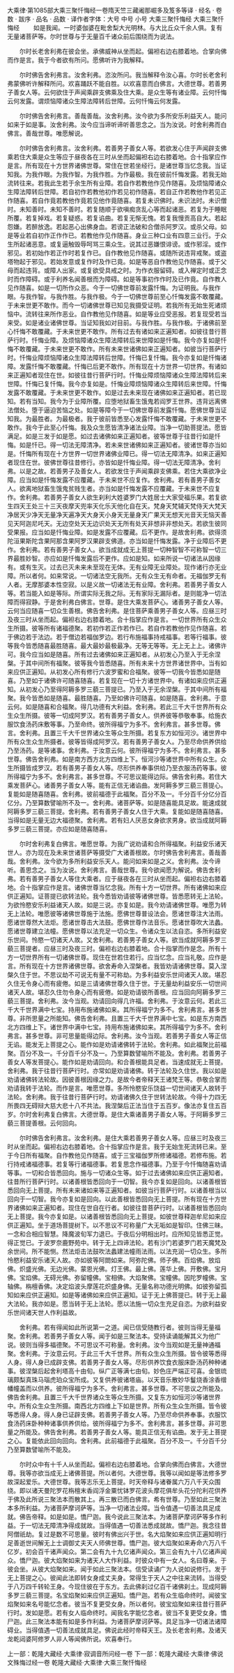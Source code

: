 大乘律·第1085部大乘三聚忏悔经一卷隋天竺三藏阇那崛多及笈多等译
· 经名 · 卷数 · 跋序
· 品名 · 品数 · 译作者字体：大号 中号 小号
大乘三聚忏悔经
大乘三聚忏悔经
　　如是我闻。一时婆伽婆在毗舍梨大光明林。与大比丘众千余人俱。复有无量诸菩萨等。尔时世尊与于无量百千诸众前后围绕而为说法。

　　尔时长老舍利弗在彼会坐。承佛威神从坐而起。偏袒右边右膝着地。合掌向佛而作是言。我于今者欲有所问。愿佛听许为我解释。

　　尔时佛告舍利弗言。汝舍利弗。恣汝所问。我当解释令汝心喜。尔时长老舍利弗蒙佛听许解释所问。欢喜踊跃不能自胜。以欢喜意而白佛言。大德世尊。若善男子善女人等。云何欲住于声闻乘辟支佛乘及住大乘。是众生等有诸业障。云何忏悔云何发露。谓烦恼障诸众生障法障转后世障。云何忏悔云何发露。

　　尔时佛告舍利弗言。善哉善哉。汝舍利弗。汝今欲为多所安乐利益天人。能问如来于如是事。汝舍利弗。汝今应当谛听谛听善思念之。当为汝说。时舍利弗而白佛言。善哉世尊。唯愿解说。

　　尔时佛告舍利弗言。汝舍利弗。若善男子善女人等。若欲发心住于声闻辟支佛乘若住大乘是众生等应于昼夜各在三时从坐而起偏袒右边右膝着地。合十指掌应作是言。所有现在十方世界诸佛世尊。常住在世若坐经行。是诸世尊当忆念我。当证知我。为我作眼。为我作智。为我作胜。为作最极。我在彼前忏悔发露。若我无始流转往来。若我此生若于余生所有业障。若自作若教他作见作随喜。及烦恼障诸众生障法障转后世障。若自初作若教他初作若见初作随喜。若自正作若教他作若见正作随喜。若自作竟若教他作竟若见他作竟随喜。若复未识佛时。未识法时。未识僧时。未知善时。未知不善时。若复随顺于欲嗔痴贪乱心等而起诸恶。若复为于睡眠所覆。若复掉戏。若复疑惑。若复谄曲。若复无惭无愧。若复我慢贡高自大。若起怨嫌。若醉放逸。若起恶心出佛身血。若谤正法破和合僧杀阿罗汉。或杀父母。如是等业若自初作正作作已。若教他作见作随喜。身业三种口业有四意三业行。于众生所起诸恶意。或复逼触毁辱呵骂三乘众生。说其过恶嫌恨诽谤。或作邪淫。或作邪见。若初始作若正作时若复作已。自作教他见作随喜。或随所说违背戒聚。或盗塔物起于邪见。若始发意或复作时及作已竟。如是等恶自作教他见作随喜。或于父母而起违背。或障人出家。或复欲受具戒之时。为作衣服留碍。或入禅定时或正念时而作障碍。或于利养名闻善根而为障碍。如是等事初作作时及已作竟。自作教人见作随喜。如是一切所作众恶。今于一切佛世尊前发露忏悔。为证明我。与我作眼。与我作智。与我作胜。与我作极。今于一切佛世尊前至心忏悔发露不敢覆藏。于未来世更不敢作。而今一切诸佛世尊已知见我摄受证明。若我所有无始生死诸烦恼中。流转往来所作恶业。自作教他见作随喜。如是等业应受恶报。若复现受若当来受。如是诸业诸佛世尊。当证知我如对目前。与我作胜。与我作极。于诸佛前至心忏悔不敢覆藏。于未来世更不敢作。所有过去有诸如来正遍知者。如彼往昔行菩萨行时。忏悔业障。及烦恼障诸众生障法障转后来世障如是忏悔。我今亦复如是忏悔不敢覆藏。于未来世更不敢作。所有未来世诸佛如来正遍知者。如彼当行菩萨行时。忏悔业障烦恼障诸众生障法障转后世障。忏悔已复忏悔。我今亦复如是忏悔诸障。发露忏悔不敢覆藏。忏悔已后更不敢作。所有现在十方世界一切世界。有诸如来正遍知者现住在世。如彼往昔行菩萨行时。忏悔业障烦恼障诸众生障法障转后来世障。忏悔已复忏悔。我今亦复如是。忏悔业障烦恼障诸众生障转后来世障。忏悔发露不敢覆藏。于未来世更不敢作。如是过去未来现在诸佛如来正遍知者。若已现知。若有当知。我今为于业障所覆。应堕地狱畜生饿鬼若阎罗王世界。违背远离佛法僧处。堕于逼迫苦恼之处。如是等障今于一切佛世尊前发露忏悔。愿佛世尊当证知我。为最胜者。为最极者。我于彼前皆悉至心发露忏悔不敢覆藏。于未来世更不敢作。我今于此至心忏悔。我及众生愿皆清净诸法业障。当净一切助菩提法。愿皆满足。如是三发于如是愿。如过去诸佛如来正遍知者。彼等世尊于往昔行如是忏悔。如是忏已。得一切法无障清净。若未来世诸佛如来正遍知者。彼诸世尊亦当如是。忏悔所有现在十方世界一切世界诸佛业障已。得一切法无障清净。如来正遍知者现住在世。彼佛世尊往昔修行。亦皆如是忏悔业障。得一切法无障清净。舍利弗。以是之故。若善男子及善女人。若欲发住于声闻乘辟支佛乘。若住大乘欲净业障。应当如是忏悔发露不应覆藏。于未来世不应复作。舍利弗。若有善男子善女人。欲离地狱畜生饿鬼贫贱生者。亦当如是忏悔发露不应覆藏。于未来世不应复作。舍利弗。若善男子善女人欲生刹利大姓婆罗门大姓居士大家受福乐果。若复欲生四天王处三十三天夜摩天兜率天化乐天他化自在天。梵身天梵辅天梵侍天大梵天净居天少净天无量净天遍净天大身天小身天无量身天广果天无想天光音天无恼天善见天阿迦尼吒天。无边空处天无边识处天无所有处天非想非非想处天。若欲生彼同受果报。应当如是忏悔业障。如是发露不应覆藏。后不更作。是故舍利弗。欲得须陀洹果斯陀含果阿那含果阿罗汉果辟支佛道。亦当如是忏悔发露。净于业障后不更作。舍利弗。若有善男子善女人。欲当成就成无上菩提一切种智智不可称智一切三界最胜妙智。亦应如是忏悔发露后不更作。应如是知。如来所说一切诸法从因缘有。或有生灭。过去已灭未来未至现在无体。无有业障无业障处。现作诸行亦无业障。所以者何。如来常说。一切诸法空无我所。无有众生无有命者。无福伽罗无有人者。无摩那婆本性空寂。以是义故一切诸法无有业障。舍利弗。若善男子善女人等。若当能入如是等际。所谓实际无我之际。无有家际无漏际者。是则能净一切法障而得寂静。于是舍利弗白佛言。世尊。是住大乘发菩萨心。诸善男子善女人等。云何当应随喜一切众生善根。佛告舍利弗。是住菩萨乘善男子善女人等。应昼三时及夜三时从坐而起。偏袒右边右膝着地。合十指掌应作是言。一切世界所有众生众生所摄。彼等所有诸福德聚。若初作若正作若作已。若自作若教他作见作随喜。若于佛边若于法边。若于僧边若福伽罗边。若行布施福事持戒福事。若等行福事。彼等我今皆悉随喜最胜随喜。最大最妙最极最净。无等无等等。无上无上上。诸佛许可。我今应当如是随喜。所有过去诸佛如来正遍知者。从初发心乃至入于无余涅槃。于其中间所有福聚。彼等我今皆悉随喜。所有未来十方世界诸世界中。当有如来应供正遍知。从初发心所有修行六波罗蜜和合福聚。彼等一切我今皆悉如是随喜。乃至如于诸佛许可随喜随喜。若复现在一切十方诸世界中。有诸如来应供正遍知。从初发心乃至得阿耨多罗三藐三菩提已。乃至入于无余涅槃。于其中间所有福聚。我今皆悉如是随喜。最胜随喜。乃至如佛许可随喜。如是随喜。舍利弗。于意云何。如是随喜和合福聚。得几功德有大利益。舍利弗。若此三千大千世界所有众生众生所摄。彼等一切成阿罗汉。若有善男子善女人。供养彼等恭敬奉事。给施衣服饮食汤药床敷等事。乃至命终。彼所得福宁为多不。舍利弗言。甚多世尊。佛言。舍利弗。且置三千大千世界诸众生等众生所摄。若复东方如恒河沙。诸世界中所有众生众生所摄者。彼等皆得成阿罗汉。若有善男子善女人。乃至尽命供养供给乃至汤药。是等诸事。舍利弗。于汝意云何。彼所得福宁为多不。舍利弗言。甚多世尊。佛告舍利弗。如是南方西方北方四维上下。恒河沙等诸世界中所有众生。众生所摄皆成罗汉。若有善男子善女人等。尽形供养奉事供给乃至衣服汤药等事。彼所得福宁为多不。舍利弗言。甚多世尊。不可思议能得边际。佛告舍利弗。若住大乘发菩萨心。诸善男子善女人等。能有正信无诸谄曲。发阿耨多罗三藐三菩提心。复能如是随喜随喜。舍利弗。彼前福德于此福聚。百分不及一。千分百千分亿分百亿分。乃至算数譬喻所不及一。舍利弗。诸菩萨等。如是随喜能具足故。能速成就阿耨多罗三藐三菩提。舍利弗。若有善男子善女人住于大乘。复能如是随喜随喜。当得如是无量无边大福德聚。舍利弗。若有妇人厌恶女身欲求男身。欲当成就阿耨多罗三藐三菩提。亦应如是随喜随喜。

　　尔时舍利弗复白佛言。唯愿世尊。为我广说劝请和合所得福聚。利益安乐诸天世人。亦为现在及未来世诸菩萨等摄受广大诸善根故。尔时佛告舍利弗言。善哉善哉。舍利弗。汝今欲为多所利益安乐天人。能问如来如是之义。舍利弗。汝今谛听。善思念之。当为汝说。舍利弗言。善哉世尊。我今欲闻愿为解说。佛告舍利弗。若有善男子善女人等住大乘者。应于昼夜各在三时从坐而起。偏袒右边右膝着地。合十指掌应作是言。诸佛世尊当忆念我。所有十方一切世界。所有诸佛如来应供正遍知。证菩提已欲转法轮。我今悉皆劝请彼等诸佛世尊。皆悉愿转无上法轮。为欲怜愍安乐利益诸天人故。如是三说。亦复如是。我今劝请诸佛世尊。唯愿为转无上法轮。唯愿彼等诸佛世尊施于法施。愿佛世尊普设法会。愿诸世尊注大法雨。愿诸世尊然大法炬。愿诸世尊击大法鼓。愿佛世尊作法音乐。愿诸世尊吹大法蠡。愿诸世尊建立法幢。愿佛世尊以法充足一切众生。令诸众生以法自恣。多所利益安乐世间。怜愍一切诸天人故。又舍利弗。若善男子善女人等。欲当成就阿耨多罗三藐三菩提者。应昼三时及夜三时。偏袒右边右膝着地。合十指掌而作是念。所有十方一切世界所有一切诸佛世尊。现住在世若住若行。应当忆念。应当礼敬。应作是言。所有现在十方世界诸佛世尊。欲舍寿命入涅槃者。我皆劝请诸佛世尊。莫入涅槃久住于世。不思议劫不可说无有量不可称劫。为多利益安乐世间诸天人故。堪忍久住无令身心而有疲倦。如是三请诸佛世尊久住于世。于无量劫利益安乐一切世间诸天人故。堪忍久住勿令身心而有疲倦。如是劝请彼所善根。应当回向阿耨多罗三藐三菩提。舍利弗。汝今当观。劝请回向得几许福。舍利弗。于汝意云何。若此三千大千世界满中七宝。持用布施诸佛如来。其所得福宁为多不。舍利弗言。甚多世尊。非所思量之所能知。佛告舍利弗。且置三千大千世界满中七宝。如是东方南西北方四维上下。诸世界中满中七宝。持用布施诸佛如来。其所得福宁为多不。舍利弗言。甚多世尊。非可思量能得边际。舍利弗。汝今当观。若善男子善女人等正信无谄。能发无上菩提之心。能作如是劝请诸佛转于法轮。舍利弗。如此福聚比前福聚。百分不及一。千分百千分不及一。乃至算数譬喻所不能及。舍利弗。若善男子善女人等发菩提心。能作如是劝请回向。和合善根能具足者。当速成就无上菩提。舍利弗。我于往昔行菩萨行时。亦常如是劝请诸佛。转于法轮及久住世。我以如是劝请诸佛转法轮故。因彼善根因缘之力。是故今者帝释天王诸梵王等。恭敬合掌而劝请我转于法轮。而作是言。唯愿世尊。多所怜愍安乐饶益一切世间诸天人故转于法轮。舍利弗。我于往昔行菩萨行时。劝请诸佛久住于世转法轮故。今得十力四无所畏四无碍辩大慈大悲十八不共法。我涅槃后正法当住于五百岁。像法亦复住五百岁。尔时舍利弗复白佛言。大德世尊。是住大乘诸善男子善女人等。于阿耨多罗三藐三菩提善根。云何回向。

　　尔时佛告舍利弗言。汝舍利弗。是住大乘若善男子善女人等。应昼三时及夜三时从坐而起。偏袒右边右膝着地。合十指掌应作是言。我于无始生死流转已来。至于今日所有福聚。自作教他见作随喜。或于三宝福伽罗所修诸福德。若修布施。若行持戒诸福德事。若复等行诸福德事。若复思念作福德事。乃至于今忏悔随喜劝请等事。一切和合皆悉回向。施与一切诸众生等。如于过去诸佛如来应供正遍知者。往昔所行菩萨行时。以诸善根皆悉回向于一切智。我今亦复如是回向。以诸善根皆悉回向无上菩提。所有未来诸如来等正遍知者。如彼当行菩萨行时。以诸善根当以回向于一切智。我今亦复如是回向。以此善根皆悉回向无上菩提。所有现在十方世界诸佛如来正遍知者。现住在世自在行者。如彼往昔菩萨行时。以诸善根皆悉回向无上菩提。我今亦复如是。以诸善根皆悉回向无上菩提。如彼世尊释迦牟尼如来应供正遍知。坐于道场菩提树下。以不思议不可称量广大无垢如是智印。住佛三昧。一念和合相应智慧。降魔波旬军力退已。于夜后分明相出时。应所知见皆悉正觉。得正觉已。于波罗奈鹿野苑中。转于无上四谛法轮。若有沙门若婆罗门若天魔梵及余世间。所不能恻。然法炬击法鼓吹法蠡建法幢雨法雨。以法充润一切众生。多所怜愍利益安乐诸天人故。亦如彼等阿閦如来。阿弥陀佛。师子佛。百焰佛。放焰佛。炽盛光佛。无边光佛。蒙恩光佛。灯王佛。最上佛。莲华上佛。开敷佛。宝月佛。宝焰佛。无碍光佛。弥留幢佛。宝相佛。大焰聚佛。宝幢佛。因陀罗幢佛。宝轴佛。栴檀香佛。决定焰波头摩莲花炽盛身佛。无量名称功德光明佛。如彼弥留孤知如来应供正遍知。如是等诸佛如来应供正遍知。证于无上佛菩提已。转于无上最大法轮。我亦如是。愿当转于无上法轮。愿以法施一切众生充足自恣。为欲利益安乐世间诸天世人作利益故。

　　舍利弗。若有得闻如此所说第一之道。闻已信受随教行者。彼则当得无量福聚。舍利弗。若善男子善女人等。闻于如是三聚法本。受持读诵能解其义为他广说。彼则当得多福德聚。不可思议不可称量。舍利弗。汝今当观如是无量神通福聚。舍利弗。于汝意云何。于此三千大千世界。所有众生众生所摄。皆令彼等悉得人身。得人身已成辟支佛。若善男子善女人等。尽形供养饮食衣服床卧汤药种种诸事。彼涅槃后起舍利塔高十由旬。纵广正等满七由旬。妙色庄严端正可喜。金银琉璃颇梨真珠马瑙虎珀众宝所成。又复供养彼诸塔庙。以天音乐散妙华鬘烧香涂香缯幡幢盖而以供养。彼所得福宁为多不。舍利弗言。甚多世尊。不可思议之所能及。佛告舍利弗。且置三千大千世界诸众生等众生所摄。又复东方如恒河沙等诸世界中。所有众生众生所摄。南西北方四维上下如是世界。所有众生众生所摄。皆令彼等悉得人身。得人身已证辟支佛。若善男子善女人等。乃至尽命供养奉事。衣服饮食汤药床卧种种诸事供养供给。彼所得福宁为多不。舍利弗言。甚多世尊。非可思量之所能及。佛告舍利弗。若善男子善女人等。能具正信无有谄曲。发于无上菩提之心。复能依此回向回向。舍利弗。此前福德于此福聚。百分不及一。千分百千分乃至算数譬喻所不能及。

　　尔时众中有十千人从坐而起。偏袒右边右膝着地。合掌向佛而白佛言。大德世尊。我等亦欲当成无上诸佛菩提。所以者何。大德世尊。我等以闻如是等法修多罗故深起爱乐。大德世尊。我等志乐无上菩提。时天帝释与诸眷属六万八千天众围绕。即以诸天曼陀罗花栴檀末香阎浮金粟忧钵罗花波头摩花俱牟头花分陀利花供养于佛及此所说三聚法本而散其上。再三散已而白佛言。希有世尊。乃至如此三聚法本多所利益。为诸菩萨摩诃萨等。当净一切诸法业障。当令值遇一切善法具足成就。佛告帝释。如是如是。憍尸迦。我今说此三聚法本。为诸菩萨摩诃萨等多作利益。于一切法无障清净得成就故。当得值遇一切善法悉成就故。憍尸迦。我念往昔阿僧祇劫。复过是数不可思量。彼时有佛出兴于世。名大焰聚如来应供正遍知明行足善逝世间解无上士调御丈夫天人师佛世尊。憍尸迦。彼大焰聚如来寿命六万八千亿岁。初会百千诸声闻众。第二会有九十九亿诸声闻众。第三会有九十八亿诸声闻众。憍尸迦。彼大焰聚如来为诸天人大作利益。时彼众中有一女人。名曰尊亲。于彼会坐。从彼大焰聚如来。闻于如此三聚法本。信受读诵广为人说如说修行。发于无上菩提之心。彼闻此法即转女身成丈夫身。常得生于天人之中往来流转。当得受于八万四千转轮王身。今现住彼在于东方。去此佛刹过亿百千诸佛刹土。现成阿耨多罗三藐三菩提。名宝焰聚如来应供正遍知。憍尸迦。若有众生临命终时。闻彼宝焰聚如来名号能忆念者。彼当不复更受女身。所以者何。彼宝焰聚如来往昔行菩萨行时。发如是愿。若有女人临命终时。闻我名字能忆念者。彼当不复更受女身。憍尸迦。此三聚法本能有如是多作利益。为诸菩萨摩诃萨等。具足当净一切诸法诸障碍业。当得值遇一切善法成就具足。佛说此经时帝释天王。及长老舍利弗。及诸天龙乾闼婆阿修罗人非人等闻佛所说。欢喜奉行。

上一部：乾隆大藏经·大乘律·寂调音所问经一卷
下一部：乾隆大藏经·大乘律·佛说文殊悔过经一卷
乾隆大藏经·大乘律·大乘三聚忏悔经